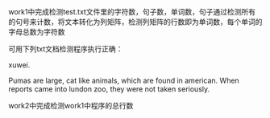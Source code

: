 work1中完成检测test.txt文件里的字符数，句子数，单词数，句子通过检测所有的句号来计数，将文本转化为列矩阵，检测列矩阵的行数即为单词数，每个单词的字母总数为字符数


可用下列txt文档检测程序执行正确：

xuwei.

Pumas are large, cat like animals, which are found in  american. 
When reports came into lundon zoo, they were not taken seriously.


work2中完成检测work1中程序的总行数
